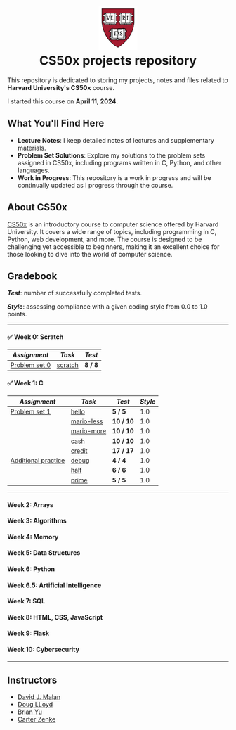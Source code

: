 <h1 align="center"><img src="harvard_university_logo.svg" alt="Harvard University Logo" height="100">
<br/>
CS50x projects repository</h1>

This repository is dedicated to storing my projects, notes and files related to **Harvard University's CS50x** course.

I started this course on **April 11, 2024**.

## What You'll Find Here

- **Lecture Notes**: I keep detailed notes of lectures and supplementary materials.
- **Problem Set Solutions**: Explore my solutions to the problem sets assigned in CS50x, including programs written in C, Python, and other languages.
- **Work in Progress**: This repository is a work in progress and will be continually updated as I progress through the course.

## About CS50x

[CS50x](https://cs50.harvard.edu/x/2024/) is an introductory course to computer science offered by Harvard University. It covers a wide range of topics, including programming in C, Python, web development, and more. The course is designed to be challenging yet accessible to beginners, making it an excellent choice for those looking to dive into the world of computer science.

## Gradebook

***Test***: number of successfully completed tests.

***Style***: assessing compliance with a given coding style from 0.0 to 1.0 points.

---

#### ✅ Week 0: Scratch

| *Assignment*                                                                                        | *Task*                                                                                                          | *Test*    |
|-----------------------------------------------------------------------------------------------------|-----------------------------------------------------------------------------------------------------------------|-----------|
| [Problem set 0](https://github.com/raydtutto/harvard-cs50x-2024/tree/main/src/week_0/problem_set_0) | [scratch](https://github.com/raydtutto/harvard-cs50x-2024/blob/main/src/week_0/problem_set_0/pset0_solution.md) | **8 / 8** |

#### ✅ Week 1: C

| *Assignment*                                                                                                    | *Task*                                                                                                              | *Test*      | *Style* |
|-----------------------------------------------------------------------------------------------------------------|---------------------------------------------------------------------------------------------------------------------|-------------|---------|
| [Problem set 1](https://github.com/raydtutto/harvard-cs50x-2024/tree/main/src/week_1/problem_set_1)             | [hello](https://github.com/raydtutto/harvard-cs50x-2024/blob/main/src/week_1/problem_set_1/me/hello.c)              | **5 / 5**   | 1.0     |
|                                                                                                                 | [mario-less](https://github.com/raydtutto/harvard-cs50x-2024/blob/main/src/week_1/problem_set_1/mario-less/mario.c) | **10 / 10** | 1.0     |
|                                                                                                                 | [mario-more](https://github.com/raydtutto/harvard-cs50x-2024/blob/main/src/week_1/problem_set_1/mario-more/mario.c) | **10 / 10** | 1.0     |
|                                                                                                                 | [cash](https://github.com/raydtutto/harvard-cs50x-2024/blob/main/src/week_1/problem_set_1/cash/cash.c)              | **10 / 10** | 1.0     |
|                                                                                                                 | [credit](https://github.com/raydtutto/harvard-cs50x-2024/blob/main/src/week_1/problem_set_1/credit/credit.c)        | **17 / 17** | 1.0     |
| [Additional practice](https://github.com/raydtutto/harvard-cs50x-2024/tree/main/src/week_1/additional_practice) | [debug](https://github.com/raydtutto/harvard-cs50x-2024/blob/main/src/week_1/additional_practice/debug/debug.c)     | **4 / 4**   | 1.0     |
|                                                                                                                 | [half](https://github.com/raydtutto/harvard-cs50x-2024/blob/main/src/week_1/additional_practice/half/half.c)        | **6 / 6**   | 1.0     |
|                                                                                                                 | [prime](https://github.com/raydtutto/harvard-cs50x-2024/blob/main/src/week_1/additional_practice/prime/prime.c)     | **5 / 5**   | 1.0     |

---

#### Week 2: Arrays
#### Week 3: Algorithms
#### Week 4: Memory
#### Week 5: Data Structures
#### Week 6: Python
#### Week 6.5: Artificial Intelligence
#### Week 7: SQL
#### Week 8: HTML, CSS, JavaScript
#### Week 9: Flask
#### Week 10: Cybersecurity

---

## Instructors

- [David J. Malan](https://github.com/dmalan)
- [Doug LLoyd](https://github.com/dlloyd09)
- [Brian Yu](https://github.com/brianyu28)
- [Carter Zenke](https://github.com/carterzenke)
